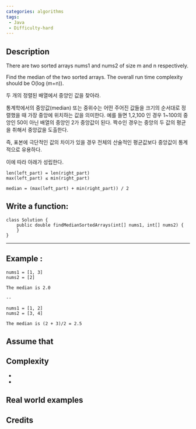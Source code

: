 ```yaml
---
categories: algorithms
tags:
 - Java
 - Difficulty-hard 
---
```


## Description
There are two sorted arrays nums1 and nums2 of size m and n respectively.

Find the median of the two sorted arrays. The overall run time complexity should be O(log (m+n)).

두 개의 정렬된 배열에서 중앙인 값을 찾아라.

통계학에서의 중앙값(median) 또는 중위수는 어떤 주어진 값들을 크기의 순서대로 정렬했을 때 가장 중앙에 위치하는 값을 의미한다.
예를 들면 1,2,100 인 경우 1~100의 중앙인 50이 아닌 배열의 중앙인 2가 중앙값이 된다.
짝수인 경우는 중앙의 두 값의 평균을 취해서 중앙값을 도출한다.

즉, 표본에 극단적인 값의 차이가 있을 경우 전체의 산술적인 평균값보다 중앙값이 통계적으로 유용하다.


이에 따라 아래가 성립한다.

    len(left_part) = len(right_part)
    max(left_part) ≤ min(right_part)
    
    median = (max(left_part) + min(right_part)) / 2


## Write a function:

    class Solution {
        public double findMedianSortedArrays(int[] nums1, int[] nums2) {        
        }
    }

---
## Example :

    nums1 = [1, 3]
    nums2 = [2]

    The median is 2.0
    
    --
            
    nums1 = [1, 2]
    nums2 = [3, 4]
    
    The median is (2 + 3)/2 = 2.5


## Assume that


## Complexity

- 
- 

## Real world examples


## Credits

